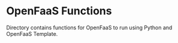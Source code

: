 # OpenFaaS Functions

Directory contains functions for OpenFaaS to run using Python and OpenFaaS Template.